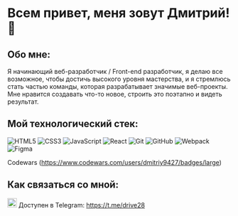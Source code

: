 # Всем привет, меня зовут Дмитрий! 👋


## Обо мне:

Я начинающий веб-разработчик / Front-end разработчик, я делаю все возможное, чтобы достичь высокого уровня мастерства, и я стремлюсь стать частью команды, которая разрабатывает значимые веб-проекты. Мне нравится создавать что-то новое, строить это поэтапно и видеть результат.

## Мой технологический стек:

![HTML5](https://img.shields.io/badge/html5-%23E34F26.svg?style=for-the-badge&logo=html5&logoColor=white) 
![CSS3](https://img.shields.io/badge/css3-%231572B6.svg?style=for-the-badge&logo=css3&logoColor=white) 
![JavaScript](https://img.shields.io/badge/javascript-%23323330.svg?style=for-the-badge&logo=javascript&logoColor=%23F7DF1E) 
![React](https://img.shields.io/badge/react-%2320232a.svg?style=for-the-badge&logo=react&logoColor=%2361DAFB) 
![Git](https://img.shields.io/badge/git-%23F05033.svg?style=for-the-badge&logo=git&logoColor=white) 
![GitHub](https://img.shields.io/badge/github-%23121011.svg?style=for-the-badge&logo=github&logoColor=white) 
![Webpack](https://img.shields.io/badge/webpack-%238DD6F9.svg?style=for-the-badge&logo=webpack&logoColor=black)
![Figma](https://img.shields.io/badge/figma-%23F24E1E.svg?style=for-the-badge&logo=figma&logoColor=white)


Codewars (https://www.codewars.com/users/dmitriy9427/badges/large)

## Как связаться со мной:

<div>
<a><img src="https://raw.githubusercontent.com/get-icon/geticon/master/icons/telegram.svg" alt="Мой Телеграм" width="21px" height="21px"></a> Доступен в Telegram: <a href="https://t.me/drive28" title="Телеграм" target="_blanck">https://t.me/drive28</a><br>
</div>
